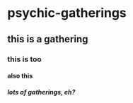 # psychic-gatherings
## this is a gathering
### this is too
#### also this
##### lots of gatherings, eh?
